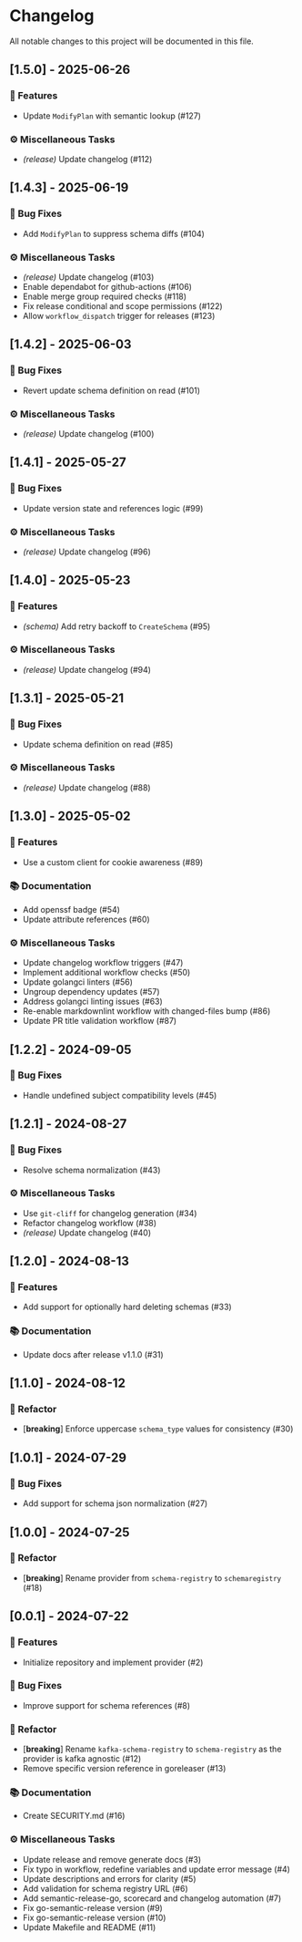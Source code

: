 # Changelog

All notable changes to this project will be documented in this file.

## [1.5.0] - 2025-06-26

### 🚀 Features

- Update `ModifyPlan` with semantic lookup (#127)

### ⚙️ Miscellaneous Tasks

- *(release)* Update changelog (#112)

## [1.4.3] - 2025-06-19

### 🐛 Bug Fixes

- Add `ModifyPlan` to suppress schema diffs (#104)

### ⚙️ Miscellaneous Tasks

- *(release)* Update changelog (#103)
- Enable dependabot for github-actions (#106)
- Enable merge group required checks (#118)
- Fix release conditional and scope permissions (#122)
- Allow `workflow_dispatch` trigger for releases (#123)

## [1.4.2] - 2025-06-03

### 🐛 Bug Fixes

- Revert update schema definition on read (#101)

### ⚙️ Miscellaneous Tasks

- *(release)* Update changelog (#100)

## [1.4.1] - 2025-05-27

### 🐛 Bug Fixes

- Update version state and references logic (#99)

### ⚙️ Miscellaneous Tasks

- *(release)* Update changelog (#96)

## [1.4.0] - 2025-05-23

### 🚀 Features

- *(schema)* Add retry backoff to `CreateSchema` (#95)

### ⚙️ Miscellaneous Tasks

- *(release)* Update changelog (#94)

## [1.3.1] - 2025-05-21

### 🐛 Bug Fixes

- Update schema definition on read (#85)

### ⚙️ Miscellaneous Tasks

- *(release)* Update changelog (#88)

## [1.3.0] - 2025-05-02

### 🚀 Features

- Use a custom client for cookie awareness (#89)

### 📚 Documentation

- Add openssf badge (#54)
- Update attribute references (#60)

### ⚙️ Miscellaneous Tasks

- Update changelog workflow triggers (#47)
- Implement additional workflow checks (#50)
- Update golangci linters (#56)
- Ungroup dependency updates (#57)
- Address golangci linting issues (#63)
- Re-enable markdownlint workflow with changed-files bump (#86)
- Update PR title validation workflow (#87)

## [1.2.2] - 2024-09-05

### 🐛 Bug Fixes

- Handle undefined subject compatibility levels (#45)

## [1.2.1] - 2024-08-27

### 🐛 Bug Fixes

- Resolve schema normalization (#43)

### ⚙️ Miscellaneous Tasks

- Use `git-cliff` for changelog generation (#34)
- Refactor changelog workflow (#38)
- *(release)* Update changelog (#40)

## [1.2.0] - 2024-08-13

### 🚀 Features

- Add support for optionally hard deleting schemas (#33)

### 📚 Documentation

- Update docs after release v1.1.0 (#31)

## [1.1.0] - 2024-08-12

### 🚜 Refactor

- [**breaking**] Enforce uppercase `schema_type` values for consistency (#30)

## [1.0.1] - 2024-07-29

### 🐛 Bug Fixes

- Add support for schema json normalization (#27)

## [1.0.0] - 2024-07-25

### 🚜 Refactor

- [**breaking**] Rename provider from `schema-registry` to `schemaregistry` (#18)

## [0.0.1] - 2024-07-22

### 🚀 Features

- Initialize repository and implement provider (#2)

### 🐛 Bug Fixes

- Improve support for schema references (#8)

### 🚜 Refactor

- [**breaking**] Rename `kafka-schema-registry` to `schema-registry` as the provider is kafka agnostic (#12)
- Remove specific version reference in goreleaser (#13)

### 📚 Documentation

- Create SECURITY.md (#16)

### ⚙️ Miscellaneous Tasks

- Update release and remove generate docs (#3)
- Fix typo in workflow, redefine variables and update error message (#4)
- Update descriptions and errors for clarity (#5)
- Add validation for schema registry URL (#6)
- Add semantic-release-go, scorecard and changelog automation (#7)
- Fix go-semantic-release version (#9)
- Fix go-semantic-release version (#10)
- Update Makefile and README (#11)
